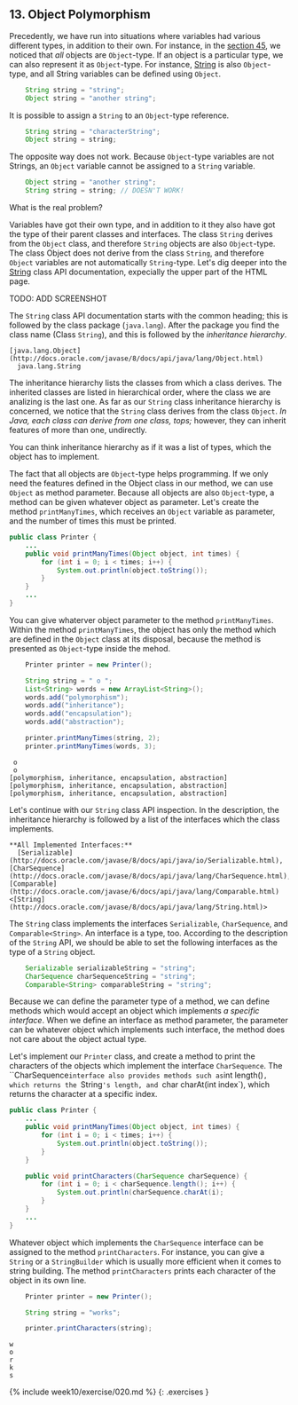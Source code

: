 ## 13. Object Polymorphism

Precedently, we have run into situations where variables had various different types, in addition to their own. For instance, in the [section 45](https://avansti.github.io/TI1.1-OGP0-OGP1-Lesmateriaal/week7), we noticed that *all* objects are `Object`-type. If an object is a particular type, we can also represent it as `Object`-type. For instance, [String](http://docs.oracle.com/javase/8/docs/api/java/lang/String.html) is also `Object`-type, and all String variables can be defined using `Object`.

```java
    String string = "string";
    Object string = "another string";
```

It is possible to assign a `String` to an `Object`-type reference.

```java
    String string = "characterString";
    Object string = string;
```

The opposite way does not work. Because `Object`-type variables are not Strings, an `Object` variable cannot be assigned to a `String` variable.

```java
    Object string = "another string";
    String string = string; // DOESN'T WORK!
```

What is the real problem?

Variables have got their own type, and in addition to it they also have got the type of their parent classes and interfaces. The class `String` derives from the `Object` class, and therefore `String` objects are also `Object`-type. The class Object does not derive from the class `String`, and therefore `Object` variables are not automatically `String`-type. Let's dig deeper into the [String](http://docs.oracle.com/javase/8/docs/api/java/lang/String.html) class API documentation, expecially the upper part of the HTML page.

TODO: ADD SCREENSHOT

The `String` class API documentation starts with the common heading; this is followed by the class package (`java.lang`). After the package you find the class name (Class `String`), and this is followed by the *inheritance hierarchy*.

```output
[java.lang.Object](http://docs.oracle.com/javase/8/docs/api/java/lang/Object.html)
  java.lang.String
```

The inheritance hierarchy lists the classes from which a class derives. The inherited classes are listed in hierarchical order, where the class we are analizing is the last one. As far as our `String` class inheritance hierarchy is concerned, we notice that the `String` class derives from the class `Object`. *In Java, each class can derive from one class, tops;* however, they can inherit features of more than one, undirectly.

You can think inheritance hierarchy as if it was a list of types, which the object has to implement.

The fact that all objects are `Object`-type helps programming. If we only need the features defined in the Object class in our method, we can use `Object` as method parameter. Because all objects are also `Object`-type, a method can be given whatever object as parameter. Let's create the method `printManyTimes`, which receives an `Object` variable as parameter, and the number of times this must be printed.

```java
public class Printer {
    ...
    public void printManyTimes(Object object, int times) {
        for (int i = 0; i < times; i++) {
            System.out.println(object.toString());
        }
    }
    ...
}
```

You can give whaterver object parameter to the method `printManyTimes`. Within the method `printManyTimes`, the object has only the method which are defined in the `Object` class at its disposal, because the method is presented as `Object`-type inside the mehod.

```java
    Printer printer = new Printer();

    String string = " o ";
    List<String> words = new ArrayList<String>();
    words.add("polymorphism");
    words.add("inheritance");
    words.add("encapsulation");
    words.add("abstraction");

    printer.printManyTimes(string, 2);
    printer.printManyTimes(words, 3);
```

```output
 o
 o
[polymorphism, inheritance, encapsulation, abstraction]
[polymorphism, inheritance, encapsulation, abstraction]
[polymorphism, inheritance, encapsulation, abstraction]
```

Let's continue with our `String` class API inspection. In the description, the inheritance hierarchy is followed by a list of the interfaces which the class implements.

```output
**All Implemented Interfaces:**
  [Serializable](http://docs.oracle.com/javase/8/docs/api/java/io/Serializable.html), [CharSequence](http://docs.oracle.com/javase/8/docs/api/java/lang/CharSequence.html), [Comparable](http://docs.oracle.com/javase/6/docs/api/java/lang/Comparable.html)<[String](http://docs.oracle.com/javase/8/docs/api/java/lang/String.html)>
```

The `String` class implements the interfaces `Serializable`, `CharSequence`, and `Comparable<String>`. An interface is a type, too. According to the description of the `String` API, we should be able to set the following interfaces as the type of a `String` object.

```java
    Serializable serializableString = "string";
    CharSequence charSequenceString = "string";
    Comparable<String> comparableString = "string";
```

Because we can define the parameter type of a method, we can define methods which would accept an object which implements *a specific interface*. When we define an interface as method parameter, the parameter can be whatever object which implements such interface, the method does not care about the object actual type.

Let's implement our `Printer` class, and create a method to print the characters of the objects which implement the interface `CharSequence`. The ``CharSequence` interface also provides methods such as `int length()`, which returns the `String`'s length, and `char charAt(int index`), which returns the character at a specific index.

```java
public class Printer {
    ...
    public void printManyTimes(Object object, int times) {
        for (int i = 0; i < times; i++) {
            System.out.println(object.toString());
        }
    }

    public void printCharacters(CharSequence charSequence) {
        for (int i = 0; i < charSequence.length(); i++) {
            System.out.println(charSequence.charAt(i);
        }
    }
    ...
}
```

Whatever object which implements the `CharSequence` interface can be assigned to the method `printCharacters`. For instance, you can give a `String` or a `StringBuilder` which is usually more efficient when it comes to string building. The method `printCharacters` prints each character of the object in its own line.

```java
    Printer printer = new Printer();

    String string = "works";

    printer.printCharacters(string);
```

```output
w
o
r
k
s
```

{% include week10/exercise/020.md %}
{: .exercises }